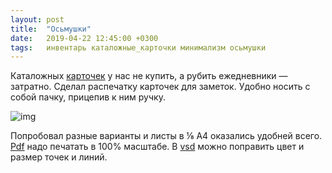 ```yaml
---
layout: post
title:  "Осьмушки"
date:   2019-04-22 12:45:00 +0300
tags:   инвентарь каталожные_карточки минимализм осьмушки
---
```


Каталожных [карточек]({{site.url}}/Nabokov-to-the-rescue) у нас не купить, а рубить ежедневники — затратно. Сделал распечатку карточек для заметок. Удобно носить с собой пачку, прицепив к ним ручку. 

![img](https://pp.userapi.com/c844722/v844722358/1f50a0/LqUs-SYoTFE.jpg)

Попробовал разные варианты и листы в ⅛ А4 оказались удобней всего. [Pdf](https://vk.com/doc5540006_498879237) надо печатать в 100% масштабе. В [vsd](https://vk.com/doc5540006_498879238) можно поправить цвет и размер точек и линий.

<!--excerpt-->